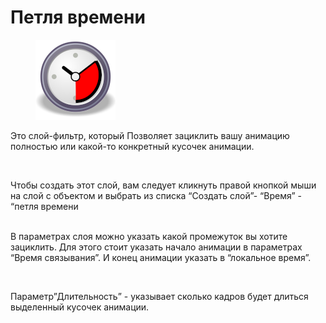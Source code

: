 # Петля времени

<div align="left">

<figure><img src="../.gitbook/assets/layer_other_timeloop_icon (1).png" alt=""><figcaption></figcaption></figure>

</div>

Это слой-фильтр, который Позволяет зациклить вашу анимацию полностью или какой-то конкретный кусочек анимации.

<figure><img src="https://lh7-us.googleusercontent.com/l95zBEOAZCGjEtyQt09fZ802sZzF0bk_cGqaJftdde32ppp8nC_ehZ2gABTNwBl-rfoKod0WqkPCcWYlS-jU4VoaofqJoz42V5_9crxW-7fYxyNI-PudGY3GCrYaVqHB1GAx6F-n22H_EC7ogN8J5Gw" alt="" width="375"><figcaption></figcaption></figure>

Чтобы создать этот слой, вам следует кликнуть правой кнопкой мыши на слой с объектом и выбрать из списка “Создать слой”- “Время” - “петля времени

\
В параметрах слоя можно указать какой промежуток вы хотите зациклить. Для этого стоит указать начало анимации в параметрах “Время связывания”. И конец анимации указать в “локальное время”.

<figure><img src="https://lh7-us.googleusercontent.com/Cdeob-GiJYEekXzHIJj0zLbVfNcuXDklh8LyqhbbdtB_9l12k0GCwsOPL96Jx-9yymMFJlqDgqSOarp7LEkCSd5m80pO36QVbjzsaU-PYmSkmsOcDLZKVRxKoW5tQFBTiUgKbgsZc1AXU1kxrV2Kbz4" alt=""><figcaption></figcaption></figure>

Параметр”Длительность” - указывает сколько кадров будет длиться выделенный кусочек анимации.
